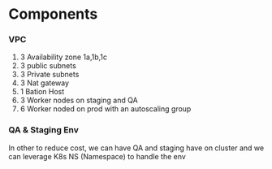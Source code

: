# Components

### VPC
1. 3 Availability zone 1a,1b,1c
2. 3 public subnets
3. 3 Private subnets
4. 3 Nat gateway
5. 1 Bation Host
6. 3 Worker nodes on staging and QA
7. 6 Worker noded on prod with an autoscaling group

### QA & Staging Env
In other to reduce cost, we can have QA and staging have on cluster and we can leverage K8s NS (Namespace) to handle the env

